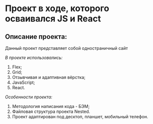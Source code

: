 # Проект в ходе, которого осваивался JS и React

## **Описание проекта:**

Данный проект представляет собой одностраничный сайт

*В проекте использовались:*
1. Flex;
2. Grid;
3. Отзывчивая и адаптивная вёрстка;
4. JavaScript;
5. React.

*Особенности проекта:*
1. Методология написания кода - БЭМ;
2. Файловая структура проекта Nested.
3. Проект адаптирован под десктоп, планшет, мобильный телефон.
